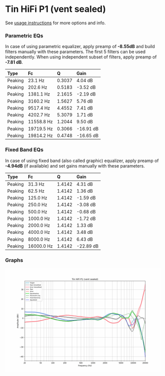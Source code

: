 # Tin HiFi P1 (vent sealed)
See [usage instructions](https://github.com/jaakkopasanen/AutoEq#usage) for more options and info.

### Parametric EQs
In case of using parametric equalizer, apply preamp of **-8.55dB** and build filters manually
with these parameters. The first 5 filters can be used independently.
When using independent subset of filters, apply preamp of **-7.81 dB**.

| Type    | Fc         |      Q | Gain      |
|:--------|:-----------|:-------|:----------|
| Peaking | 23.1 Hz    | 0.3037 | 4.04 dB   |
| Peaking | 202.6 Hz   | 0.5183 | -3.52 dB  |
| Peaking | 1381.1 Hz  | 2.1615 | -2.19 dB  |
| Peaking | 3160.2 Hz  | 1.5627 | 5.76 dB   |
| Peaking | 9517.4 Hz  | 4.4552 | 7.41 dB   |
| Peaking | 4202.7 Hz  | 5.3079 | 1.71 dB   |
| Peaking | 11558.8 Hz | 1.2044 | 9.50 dB   |
| Peaking | 19719.5 Hz | 0.3066 | -16.91 dB |
| Peaking | 19814.2 Hz | 0.4748 | -16.65 dB |

### Fixed Band EQs
In case of using fixed band (also called graphic) equalizer, apply preamp of **-4.94dB**
(if available) and set gains manually with these parameters.

| Type    | Fc         |      Q | Gain      |
|:--------|:-----------|:-------|:----------|
| Peaking | 31.3 Hz    | 1.4142 | 4.31 dB   |
| Peaking | 62.5 Hz    | 1.4142 | 1.36 dB   |
| Peaking | 125.0 Hz   | 1.4142 | -1.59 dB  |
| Peaking | 250.0 Hz   | 1.4142 | -3.08 dB  |
| Peaking | 500.0 Hz   | 1.4142 | -0.68 dB  |
| Peaking | 1000.0 Hz  | 1.4142 | -1.72 dB  |
| Peaking | 2000.0 Hz  | 1.4142 | 1.33 dB   |
| Peaking | 4000.0 Hz  | 1.4142 | 3.48 dB   |
| Peaking | 8000.0 Hz  | 1.4142 | 6.43 dB   |
| Peaking | 16000.0 Hz | 1.4142 | -22.89 dB |

### Graphs
![](./Tin%20HiFi%20P1%20(vent%20sealed).png)